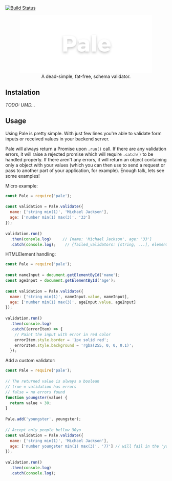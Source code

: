 [![Build Status](https://travis-ci.com/kazzkiq/pale.svg?branch=master)](https://travis-ci.com/kazzkiq/pale)

<p align="center">
  <img src="pale-logo.png" width="412">
  <br>
  A dead-simple, fat-free, schema validator.
</p>

## Instalation

*TODO: UMD...*

## Usage

Using Pale is pretty simple. With just few lines you're able to validate form inputs or received values in your backend server.

Pale will always return a Promise upon `.run()` call. If there are any validation errors, it will raise a rejected promise which will require `.catch()` to be handled properly. If there aren't any errors, it will return an object containing only a object with your values (which you can then use to send a request or pass to another part of your application, for example). Enough talk, lets see some examples!

Micro example:

```js
const Pale = require('pale');

const validation = Pale.validate({
  name: ['string min(1)', 'Michael Jackson'],
  age: ['number min(1) max(3)', '33']
});

validation.run()
  .then(console.log)     // {name: 'Michael Jackson', age: '33'}
  .catch(console.log);    // {failed_validators: [string, ...], element: HTMLElement | null, value: string}
```

HTMLElement handling:

```js
const Pale = require('pale');

const nameInput = document.getElementById('name');
const ageInput = document.getElementById('age');

const validation = Pale.validate({
  name: ['string min(1)', nameInput.value, nameInput],
  age: ['number min(1) max(3)', ageInput.value, ageInput]
});

validation.run()
  .then(console.log)
  .catch((errorItem) => {
    // Paint the input with error in red color
    errorItem.style.border = '1px solid red';
    errorItem.style.background = 'rgba(255, 0, 0, 0.1)';
  });
```

Add a custom validator:

```js
const Pale = require('pale');

// The returned value is always a boolean
// true = validation has errors
// false = no errors found
function youngster(value) {
  return value > 30;
}

Pale.add('youngster', youngster);

// Accept only people bellow 30yo
const validation = Pale.validate({
  name: ['string min(1)', 'Michael Jackson'],
  age: ['number youngster min(1) max(3)', '77'] // will fail in the 'youngster' validation
});

validation.run()
  .then(console.log)
  .catch(console.log);
```


